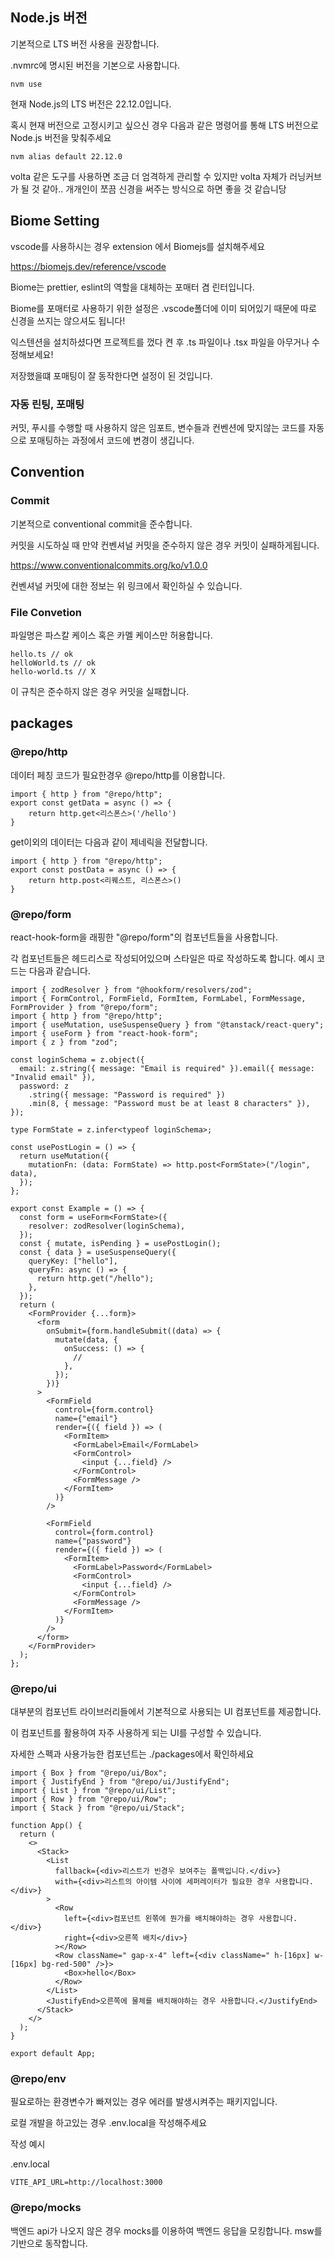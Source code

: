 ## Node.js 버전

기본적으로 LTS 버전 사용을 권장합니다.

.nvmrc에 명시된 버전을 기본으로 사용합니다.

```
nvm use
```

현재 Node.js의 LTS 버전은 22.12.0입니다.
 
혹시 현재 버전으로 고정시키고 싶으신 경우 다음과 같은 명령어를 통해 LTS 버전으로 Node.js 버전을 맞춰주세요

```
nvm alias default 22.12.0
```

volta 같은 도구를 사용하면 조금 더 엄격하게 관리할 수 있지만 volta 자체가 러닝커브가 될 것 같아.. 개개인이 쪼끔 신경을 써주는 방식으로 하면 좋을 것 같습니당



## Biome Setting

vscode를 사용하시는 경우 extension 에서 Biomejs를 설치해주세요 

https://biomejs.dev/reference/vscode

Biome는 prettier, eslint의 역할을 대체하는 포매터 겸 린터입니다.

Biome를 포매터로 사용하기 위한 설정은 .vscode폴더에 이미 되어있기 때문에 따로 신경을 쓰지는 않으셔도 됩니다!

익스텐션을 설치하셨다면 프로젝트를 껐다 켠 후 .ts 파일이나 .tsx 파일을 아무거나 수정해보세요!

저장했을떄 포매팅이 잘 동작한다면 설정이 된 것입니다.

### 자동 린팅, 포매팅

커밋, 푸시를 수행할 때 사용하지 않은 임포트, 변수들과 컨벤션에 맞지않는 코드를 자동으로 포매팅하는 과정에서 코드에 변경이 생깁니다.


## Convention

### Commit

기본적으로 conventional commit을 준수합니다.

커밋을 시도하실 때 만약 컨벤셔널 커밋을 준수하지 않은 경우 커밋이 실패하게됩니다.

https://www.conventionalcommits.org/ko/v1.0.0

컨벤셔널 커밋에 대한 정보는 위 링크에서 확인하실 수 있습니다.


### File Convetion

파일명은 파스칼 케이스 혹은 카멜 케이스만 허용합니다.

```
hello.ts // ok
helloWorld.ts // ok
hello-world.ts // X
```

이 규칙은 준수하지 않은 경우 커밋을 실패합니다.

## packages 

### @repo/http

데이터 페칭 코드가 필요한경우 @repo/http를 이용합니다.

```tsx
import { http } from "@repo/http";
export const getData = async () => {
    return http.get<리스폰스>('/hello')
}
```

get이외의 데이터는 다음과 같이 제네릭을 전달합니다.

```tsx
import { http } from "@repo/http";
export const postData = async () => {
    return http.post<리퀘스트, 리스폰스>()
}
```

### @repo/form

react-hook-form을 래핑한 "@repo/form"의 컴포넌트들을 사용합니다.

각 컴포넌트들은 헤드리스로 작성되어있으며 스타일은 따로 작성하도록 합니다. 예시 코드는 다음과 같습니다.

```tsx
import { zodResolver } from "@hookform/resolvers/zod";
import { FormControl, FormField, FormItem, FormLabel, FormMessage, FormProvider } from "@repo/form";
import { http } from "@repo/http";
import { useMutation, useSuspenseQuery } from "@tanstack/react-query";
import { useForm } from "react-hook-form";
import { z } from "zod";

const loginSchema = z.object({
  email: z.string({ message: "Email is required" }).email({ message: "Invalid email" }),
  password: z
    .string({ message: "Password is required" })
    .min(8, { message: "Password must be at least 8 characters" }),
});

type FormState = z.infer<typeof loginSchema>;

const usePostLogin = () => {
  return useMutation({
    mutationFn: (data: FormState) => http.post<FormState>("/login", data),
  });
};

export const Example = () => {
  const form = useForm<FormState>({
    resolver: zodResolver(loginSchema),
  });
  const { mutate, isPending } = usePostLogin();
  const { data } = useSuspenseQuery({
    queryKey: ["hello"],
    queryFn: async () => {
      return http.get("/hello");
    },
  });
  return (
    <FormProvider {...form}>
      <form
        onSubmit={form.handleSubmit((data) => {
          mutate(data, {
            onSuccess: () => {
              //
            },
          });
        })}
      >
        <FormField
          control={form.control}
          name={"email"}
          render={({ field }) => (
            <FormItem>
              <FormLabel>Email</FormLabel>
              <FormControl>
                <input {...field} />
              </FormControl>
              <FormMessage />
            </FormItem>
          )}
        />

        <FormField
          control={form.control}
          name={"password"}
          render={({ field }) => (
            <FormItem>
              <FormLabel>Password</FormLabel>
              <FormControl>
                <input {...field} />
              </FormControl>
              <FormMessage />
            </FormItem>
          )}
        />
      </form>
    </FormProvider>
  );
};

```

### @repo/ui

대부분의 컴포넌트 라이브러리들에서 기본적으로 사용되는 UI 컴포넌트를 제공합니다.

이 컴포넌트를 활용하여 자주 사용하게 되는 UI를 구성할 수 있습니다.

자세한 스펙과 사용가능한 컴포넌트는 ./packages에서 확인하세요


```tsx
import { Box } from "@repo/ui/Box";
import { JustifyEnd } from "@repo/ui/JustifyEnd";
import { List } from "@repo/ui/List";
import { Row } from "@repo/ui/Row";
import { Stack } from "@repo/ui/Stack";

function App() {
  return (
    <>
      <Stack>
        <List
          fallback={<div>리스트가 빈경우 보여주는 폴백입니다.</div>}
          with={<div>리스트의 아이템 사이에 세퍼레이터가 필요한 경우 사용합니다.</div>}
        >
          <Row
            left={<div>컴포넌트 왼쪾에 뭔가를 배치해야하는 경우 사용합니다.</div>}
            right={<div>오른쪽 배치</div>}
          ></Row>
          <Row className=" gap-x-4" left={<div className=" h-[16px] w-[16px] bg-red-500" />}>
            <Box>hello</Box>
          </Row>
        </List>
        <JustifyEnd>오른쪽에 물체를 배치해야하는 경우 사용합니다.</JustifyEnd>
      </Stack>
    </>
  );
}

export default App;

```

### @repo/env

필요로하는 환경변수가 빠져있는 경우 에러를 발생시켜주는 패키지입니다.

로컬 개발을 하고있는 경우 .env.local을 작성해주세요

작성 예시

.env.local

```
VITE_API_URL=http://localhost:3000
```

### @repo/mocks

백엔드 api가 나오지 않은 경우 mocks를 이용하여 백엔드 응답을 모킹합니다. msw를 기반으로 동작합니다.
